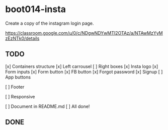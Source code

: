 # boot014-insta

Create a copy of the instagram login page.

https://classroom.google.com/u/0/c/NDgwNDYwMTI2OTAz/a/NTAwMzYyMzEzNTk0/details

## TODO
[x] Containers structure
[x] Left carrousel
[ ] Right boxes
    [x] Insta logo
    [x] Form inputs
    [x] Form button
    [x] FB button
    [x] Forgot password
    [x] Signup
    [ ] App buttons

[ ] Footer

[ ] Responsive

[ ] Document in README.md
[ ] All done!

## DONE

